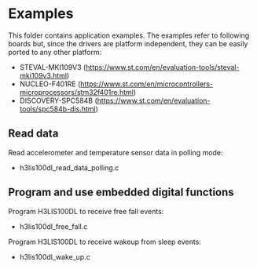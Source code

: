 # Examples

This folder contains application examples. The examples refer to following boards but, since the drivers are platform independent, they can be easily ported to any other platform: 

- STEVAL-MKI109V3 (https://www.st.com/en/evaluation-tools/steval-mki109v3.html)
- NUCLEO-F401RE (https://www.st.com/en/microcontrollers-microprocessors/stm32f401re.html)
- DISCOVERY-SPC584B (https://www.st.com/en/evaluation-tools/spc584b-dis.html)

## Read data

Read accelerometer and temperature sensor data in polling mode:

  - h3lis100dl_read_data_polling.c

## Program and use embedded digital functions

Program H3LIS100DL to receive free fall events:

  - h3lis100dl_free_fall.c

Program H3LIS100DL to receive wakeup from sleep events:

  - h3lis100dl_wake_up.c

